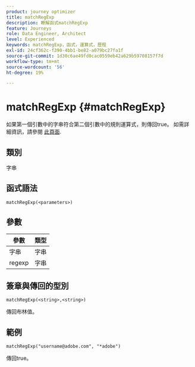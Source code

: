 ```yaml
---
product: journey optimizer
title: matchRegExp
description: 瞭解函式matchRegExp
feature: Journeys
role: Data Engineer, Architect
level: Experienced
keywords: matchRegExp，函式，運算式，歷程
exl-id: 24cf362c-f390-4bb1-be82-a079bc27fa1f
source-git-commit: 1d30c6ae49fd0cac0559eb42a629b59708157f7d
workflow-type: tm+mt
source-wordcount: '56'
ht-degree: 19%

---
```


# matchRegExp {#matchRegExp}

如果第一個引數中的字串符合第二個引數中的規則運算式，則傳回true。 如需詳細資訊，請參閱 [此頁面](https://docs.oracle.com/javase/7/docs/api/java/util/regex/Pattern.html).

## 類別

字串

## 函式語法

`matchRegExp(<parameters>)`

## 參數

| 參數 | 類型 |
|--- |--- |
| 字串 | 字串 |
| regexp | 字串 |

## 簽章與傳回的型別

`matchRegExp(<string>,<string>)`

傳回布林值。

## 範例

`matchRegExp("username@adobe.com", "*adobe")`

傳回true。

